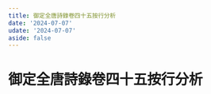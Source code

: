 ```yaml
---
title: 御定全唐詩錄卷四十五按行分析
date: '2024-07-07'
udate: '2024-07-07'
aside: false
---
```

# 御定全唐詩錄卷四十五按行分析

<LinePage :list="lines" :chapternum="45" />

<script setup>
const chapter = '卷四十五';
import lines from '/data/qtsl/卷四十五/lines.json'
</script>
